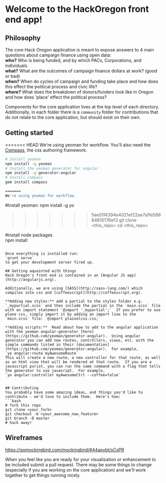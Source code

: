 # Welcome to the HackOregon front end app!

## Philosophy
The core Hack Oregon application is meant to expose answers to 4 main questions about campaign finance using open data:   
**who?**  Who is being funded, and by which PACs, Corporations, and individuals.    
**what?**  What are the outcomes of campaign finance dollars at work?  (good or bad)    
**when?**  When do cycles of campaign and funding take place and how does this effect the political process and civic life?    
**where?** What does the breakdown of donors/funders look like in Oregon and how does 'place' effect the political process?

Components for the core application lives at the top level of each directory.  Additionally, in each folder there is a `community` folder for contributions that do not relate to the core application, but should exist on their own.

<!-- ** TODO add gist viewer (like bl.ocks.org) to allow easy integration of community apps ** -->

## Getting started    
<<<<<<< HEAD
We're using yeoman for workflow.  You'll also need the [Compass](http://compass-style.org/), the css authoring framework.

```bash
# Install yeoman
npm install -g yeoman   
# Install the yeoman generator for angular
npm install -g generator-angular    
# Install compass
gem install compass

=======
We're using yeoman for workflow.  
```
#Install yeoman:
npm install -g yo
>>>>>>> 5ee51f4394e4021ef22ae7a1fe58884810176ef3
git clone <this_repo>
cd <this_repo>

#install node packages    
npm install
```

Once everything is installed run:    
`grunt serve`    
to get your development server fired up.   

## Getting aquainted with things
Hack Oregon's front end is contained in an [Angular JS app](http://angularjs.org).   

Additionally, we are using [SASS](http://sass-lang.com/) which compiles into css and [coffeescript](http://coffeescript.org).  

**Adding new styles:** add a partial to the styles folder e.g. `_mypartial.scss` and then include the partial in the `main.scss` file with an import statement `@import '_mypartial';`  If you prefer to use plane css, simply import it by adding an import line to the `main.scss` file: `@import plainolcss.css;`

**Adding scripts:**  Read about how to add to the angular application with the yeoman angular-generator [here](https://github.com/yeoman/generator-angular).  Using angular generator you can add new routes, controllers, views, etc. with the simple commands listed in their [documentation](https://github.com/yeoman/generator-angular).  For example,    
`yo angular:route myAwesomeRoute`   
This will create a new route, a new controller for that route, as well as an html view that will be rendered at that route.  If you are a javascript purist, you can run the same command with a flag that tells the generator to use javasript.  For example,   
`yo angular:controller myAwesomeCtrl --coffee=false`
  

## Contributing
You probably have some amazing ideas, and things you'd like to contribute - we'd love to include them.  Here's how:
```bash
# fork this repo    
git clone <your_fork>
git checkout -b <your_awesome_new_feature>    
git branch -D master    
# hack away!
```
## Wireframes
https://gomockingbird.com/mockingbird/#44apvbt/sCsPR

When you feel like you are ready for your visualization or enhancement to be included submit a pull request.  There may be some things to change (especially if you are working on the core application) and we'll work together to get things running nicely.

<!-- If you are working on a visualization that is not one of the 'who', 'what', etc. parts of the application, pick a unique name for your visualization and then you can include everything you need under the `community` folder.  Convention is to use the name of your viz as the prefix for any components you add to the app.  E.g. if you are creating a new directive for your feature, it should live in the `app/scripts/directives/community` folder and if the route is `mynewfeature` you should call the file `myNewFeatureDir.{js/coffee}` with a directive of the same name `myNewFeatureDir`.  This can then be used as `<my-new-feature-dir></my-new-feature-div>` within your template. -->

